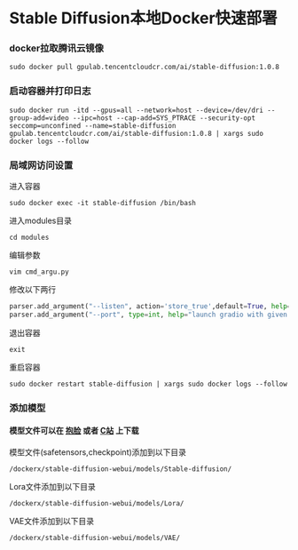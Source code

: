 # Stable Diffusion本地Docker快速部署

### docker拉取腾讯云镜像
```
sudo docker pull gpulab.tencentcloudcr.com/ai/stable-diffusion:1.0.8
```
### 启动容器并打印日志
```
sudo docker run -itd --gpus=all --network=host --device=/dev/dri --group-add=video --ipc=host --cap-add=SYS_PTRACE --security-opt seccomp=unconfined --name=stable-diffusion gpulab.tencentcloudcr.com/ai/stable-diffusion:1.0.8 | xargs sudo docker logs --follow
```

### 局域网访问设置
进入容器
```
sudo docker exec -it stable-diffusion /bin/bash
```
进入modules目录
```
cd modules
```
编辑参数
```
vim cmd_argu.py
```
修改以下两行
```python
parser.add_argument("--listen", action='store_true',default=True, help="launch gradio with 0.0.0.0 as server name, allowing to respond to network requests")
parser.add_argument("--port", type=int, help="launch gradio with given server port, you need root/admin rights for ports < 1024, defaults to 7860 if available", default=7860)
```
退出容器
```
exit
```
重启容器
```
sudo docker restart stable-diffusion | xargs sudo docker logs --follow
```

### 添加模型
#### 模型文件可以在 [抱脸](https://huggingface.co/) 或者 [C站](https://civitai.com/) 上下载
模型文件(safetensors,checkpoint)添加到以下目录
```
/dockerx/stable-diffusion-webui/models/Stable-diffusion/
```
Lora文件添加到以下目录
```
/dockerx/stable-diffusion-webui/models/Lora/
```
VAE文件添加到以下目录
```
/dockerx/stable-diffusion-webui/models/VAE/
```